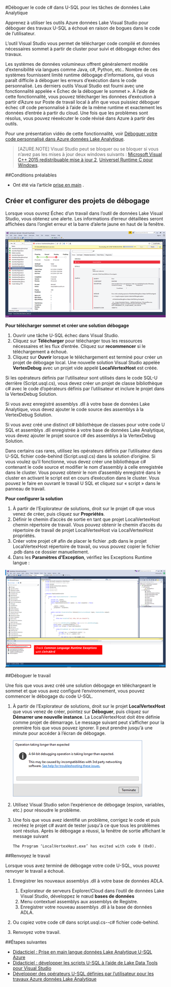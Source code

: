 <properties 
   pageTitle="Déboguer travaux U-SQL | Microsoft Azure" 
   description="Découvrez comment déboguer le sommet échec U-SQL à l’aide de Visual Studio. " 
   services="data-lake-analytics" 
   documentationCenter="" 
   authors="mumian" 
   manager="jhubbard" 
   editor="cgronlun"/>
 
<tags
   ms.service="data-lake-analytics"
   ms.devlang="na"
   ms.topic="article"
   ms.tgt_pltfrm="na"
   ms.workload="big-data" 
   ms.date="09/02/2016"
   ms.author="jgao"/>



#<a name="debug-c-code-in-u-sql-for-data-lake-analytics-jobs"></a>Déboguer le code c# dans U-SQL pour les tâches de données Lake Analytique 

Apprenez à utiliser les outils Azure données Lake Visual Studio pour déboguer des travaux U-SQL a échoué en raison de bogues dans le code de l’utilisateur. 

L’outil Visual Studio vous permet de télécharger code compilé et données nécessaires sommet à partir de cluster pour suivi et débogage échec des travaux.

Les systèmes de données volumineux offrent généralement modèle d’extensibilité via langues comme Java, c#, Python, etc.. Nombre de ces systèmes fournissent limité runtime débogage d’informations, qui vous paraît difficile à déboguer les erreurs d’exécution dans le code personnalisé. Les derniers outils Visual Studio est fourni avec une fonctionnalité appelée « Échec de la déboguer le sommet ». À l’aide de cette fonctionnalité, vous pouvez télécharger les données d’exécution à partir d’Azure sur Poste de travail local à afin que vous puissiez déboguer échec c# code personnalisé à l’aide de la même runtime et exactement les données d’entrée à partir du cloud.  Une fois que les problèmes sont résolus, vous pouvez réexécuter le code révisé dans Azure à partir des outils.

Pour une présentation vidéo de cette fonctionnalité, voir [Déboguer votre code personnalisé dans Azure données Lake Analytique](https://mix.office.com/watch/1bt17ibztohcb).

>[AZURE.NOTE] Visual Studio peut se bloquer ou se bloquer si vous n’avez pas les mises à jour deux windows suivants : [Microsoft Visual C++ 2015 redistribuable mise à jour 2](https://www.microsoft.com/download/details.aspx?id=51682), [Universel Runtime C pour Windows](https://www.microsoft.com/download/details.aspx?id=50410&wa=wsignin1.0).


##<a name="prerequisites"></a>Conditions préalables
-   Ont été via l’article [prise en main](data-lake-analytics-data-lake-tools-get-started.md) .

## <a name="create-and-configure-debug-projects"></a>Créer et configurer des projets de débogage

Lorsque vous ouvrez Échec d’un travail dans l’outil de données Lake Visual Studio, vous obtenez une alerte. Les informations d’erreur détaillées seront affichées dans l’onglet erreur et la barre d’alerte jaune en haut de la fenêtre. 

![Sommet de téléchargement visual studio de débogage données Lake Analytique U SQL Azure](./media/data-lake-analytics-debug-u-sql-jobs/data-lake-analytics-download-vertex.png)

**Pour télécharger sommet et créer une solution débogage**

1.  Ouvrir une tâche U-SQL échec dans Visual Studio.
2.  Cliquez sur **Télécharger** pour télécharger tous les ressources nécessaires et les flux d’entrée. Cliquez sur **recommencer** si le téléchargement a échoué.
3.  Cliquez sur **Ouvrir** lorsque le téléchargement est terminé pour créer un projet de débogage local. Une nouvelle solution Visual Studio appelée **VertexDebug** avec un projet vide appelé **LocalVertexHost** est créée.

Si les opérateurs définis par l’utilisateur sont utilisés dans le code SQL-U derrière (Script.usql.cs), vous devez créer un projet de classe bibliothèque c# avec le code d’opérateurs définis par l’utilisateur et inclure le projet dans la VertexDebug Solution.

Si vous avez enregistré assemblys .dll à votre base de données Lake Analytique, vous devez ajouter le code source des assemblys à la VertexDebug Solution.
 
Si vous avez créé une distinct c# bibliothèque de classes pour votre code U SQL et assemblys .dll enregistrée à votre base de données Lake Analytique, vous devez ajouter le projet source c# des assemblys à la VertexDebug Solution.

Dans certains cas rares, utilisez les opérateurs définis par l’utilisateur dans U-SQL fichier code-behind (Script.usql.cs) dans la solution d’origine. Si vous voulez qu’il fonctionne, vous devez créer une bibliothèque c# contenant le code source et modifier le nom d’assembly à celle enregistrée dans le cluster. Vous pouvez obtenir le nom d’assembly enregistré dans le cluster en activant le script est en cours d’exécution dans le cluster. Vous pouvez le faire en ouvrant le travail U SQL et cliquez sur « script » dans le panneau de travail. 

**Pour configurer la solution**

1.  À partir de l’Explorateur de solutions, droit sur le projet c# que vous venez de créer, puis cliquez sur **Propriétés**.
2.  Définir le chemin d’accès de sortie en tant que projet LocalVertexHost chemin répertoire de travail. Vous pouvez obtenir le chemin d’accès du répertoire de travail de projet LocalVertexHost via LocalVertexHost propriétés.
3.  Créer votre projet c# afin de placer le fichier .pdb dans le projet LocalVertexHost répertoire de travail, ou vous pouvez copier le fichier .pdb dans ce dossier manuellement.
4.  Dans les **Paramètres d’Exception**, vérifiez les Exceptions Runtime langue :

![Paramètre de visual studio de débogage données Lake Analytique U SQL Azure](./media/data-lake-analytics-debug-u-sql-jobs/data-lake-analytics-clr-exception-setting.png)
 
##<a name="debug-the-job"></a>Déboguer le travail

Une fois que vous avez créé une solution débogage en téléchargeant le sommet et que vous avez configuré l’environnement, vous pouvez commencer le débogage du code U-SQL.

1.  À partir de l’Explorateur de solutions, droit sur le projet **LocalVertexHost** que vous venez de créer, pointez sur **Déboguer**, puis cliquez sur **Démarrer une nouvelle instance**. La LocalVertexHost doit être définie comme projet de démarrage. Le message suivant peut s’afficher pour la première fois que vous pouvez ignorer. Il peut prendre jusqu'à une minute pour accéder à l’écran de débogage.
 
    ![Avertissement de visual studio de débogage données Lake Analytique U SQL Azure](./media/data-lake-analytics-debug-u-sql-jobs/data-lake-analytics-visual-studio-u-sql-debug-warning.png)

4.  Utilisez Visual Studio selon l’expérience de débogage (espion, variables, etc.) pour résoudre le problème. 
5.  Une fois que vous avez identifié un problème, corrigez le code et puis recréez le projet c# avant de tester jusqu'à ce que tous les problèmes sont résolus. Après le débogage a réussi, la fenêtre de sortie affichant le message suivant 

        The Program ‘LocalVertexHost.exe’ has exited with code 0 (0x0).
 
##<a name="resubmit-the-job"></a>Renvoyez le travail

Lorsque vous avez terminé de débogage votre code U-SQL, vous pouvez renvoyer le travail a échoué.

1. Enregistrer les nouveaux assemblys .dll à votre base de données ADLA.

    1.  Explorateur de serveurs Explorer/Cloud dans l’outil de données Lake Visual Studio, développez le nœud **bases de données** 
    2.  Menu contextuel assemblys aux assemblys de Registre. 
    3.  Enregistrer votre nouveau assemblys .dll à la base de données ADLA.
 
2.  Ou copiez votre code c# dans script.usql.cs--c# fichier code-behind.
3.  Renvoyez votre travail.

##<a name="next-steps"></a>Étapes suivantes

- [Didacticiel : Prise en main langue données Lake Analytique U-SQL Azure](data-lake-analytics-u-sql-get-started.md)
- [Didacticiel : développer les scripts U-SQL à l’aide de Lake Data Tools pour Visual Studio](data-lake-analytics-data-lake-tools-get-started.md)
- [Développer des opérateurs U-SQL définies par l’utilisateur pour les travaux Azure données Lake Analytique](data-lake-analytics-u-sql-develop-user-defined-operators.md)

